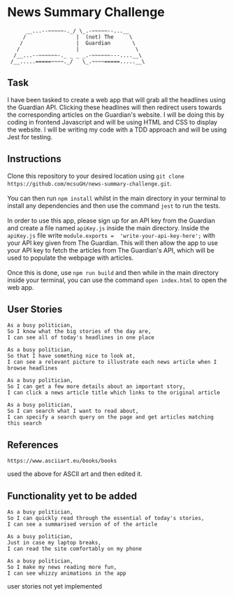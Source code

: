 # News Summary Challenge
```
      __...--~~~~~-._/ \_.-~~~~~--...__
     /                |  (not) The     \ 
    /                 |  Guardian       \                   
   /                  |                  \
  /__...--~~~~~~-._ _ _ _.-~~~~~~---....__\ 
 /__.....=====~~~~._/   \_.~~~~=====.....__\              
```

## Task
I have been tasked to create a web app that will grab all the headlines using the Guardian API. Clicking these headlines will then redirect users towards the corresponding articles on the Guardian's website. I will be doing this by coding in frontend Javascript and will be using HTML and CSS to display the website. I will be writing my code with a TDD approach and will be using Jest for testing.

## Instructions
Clone this repository to your desired location using `git clone https://github.com/mcsuGH/news-summary-challenge.git`.\
\
You can then run `npm install` whilst in the main directory in your terminal to install any dependencies and then use the command `jest` to run the tests.\
\
In order to use this app, please sign up for an API key from the Guardian and create a file named `apiKey.js` inside the main directory. Inside the `apiKey.js` file write `module.exports =  'write-your-api-key-here';` with your API key given from The Guardian. This will then allow the app to use your API key to fetch the articles from The Guardian's API, which will be used to populate the webpage with articles.\
\
Once this is done, use `npm run build` and then while in the main directory inside your terminal, you can use the command `open index.html` to open the web app.

## User Stories
```
As a busy politician,
So I know what the big stories of the day are,
I can see all of today's headlines in one place

As a busy politician,
So that I have something nice to look at,
I can see a relevant picture to illustrate each news article when I browse headlines

As a busy politician,
So I can get a few more details about an important story,
I can click a news article title which links to the original article

As a busy politician,
So I can search what I want to read about,
I can specify a search query on the page and get articles matching this search
```

## References
```
https://www.asciiart.eu/books/books

```
used the above for ASCII art and then edited it.


## Functionality yet to be added
```
As a busy politician,
So I can quickly read through the essential of today's stories,
I can see a summarised version of of the article 

As a busy politician,
Just in case my laptop breaks,
I can read the site comfortably on my phone

As a busy politician,
So I make my news reading more fun,
I can see whizzy animations in the app
```
user stories not yet implemented
